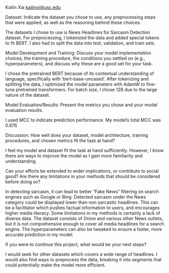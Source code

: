 Kailin Xia
kailinxi@usc.edu

Dataset: Indicate the dataset you chose to use, any preprocessing steps that were applied, as well as the reasoning behind these choices.

The datasets I chose to use is News Headlines for Sarcasm Detection dataset. For preprocessing, I tokenized the data and added special tokens to fit BERT. I also had to split the data into test, validation, and train sets.

Model Development and Training: Discuss your model implementation choices, the training procedure, the conditions you settled on (e.g., hyperparameters), and discuss why these are a good set for your task.

I chose the pretrained BERT because of its contextual understanding of language, specifically with ‘bert-base-uncased’. After tokenizing and splitting the data, I optimized the model parameters with AdamW to fine-tune pretrained transformers. For batch size, I chose 128 due to the large nature of the dataset.

Model Evaluation/Results: Present the metrics you chose and your model evaluation results. 

I used MCC to indicate prediction performance. My model’s total MCC was 0.876

Discussion: 
How well does your dataset, model architecture, training procedures, and chosen metrics fit the task at hand? 

I feel my model and dataset fit the task at hand sufficiently. However, I know there are ways to improve the model as I gain more familiarity and understanding.

Can your efforts be extended to wider implications, or contribute to social good? Are there any limitations in your methods that should be considered before doing so?

In detecting sarcasm, it can lead to better “Fake News” filtering on search engines such as Google or Bing. Detected sarcasm under the News category could be displayed lower than non sarcastic headlines. This can be a facilitator which pushes factual information to users, and encourages higher media literacy. Some limitations in my methods is certainly a lack of diverse data. The dataset consists of Onion and various other News outlets, but it is not comprehensive enough to cover all media headlines for a search engine. The hyperparameters can also be tweaked to ensure a faster, more accurate prediction in my model.

If you were to continue this project, what would be your next steps?

I would seek for other datasets which covers a wide range of headlines. I would also find ways to preprocess the data, breaking it into segments that could potentially make the model more efficient.
